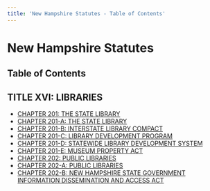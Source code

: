 ```yaml
---
title: 'New Hampshire Statutes - Table of Contents'
---
```


New Hampshire Statutes
======================

Table of Contents
-----------------

TITLE XVI: LIBRARIES
--------------------

-   [CHAPTER 201: THE STATE LIBRARY](201.html)
-   [CHAPTER 201-A: THE STATE LIBRARY](201-A.html)
-   [CHAPTER 201-B: INTERSTATE LIBRARY COMPACT](201-B.html)
-   [CHAPTER 201-C: LIBRARY DEVELOPMENT PROGRAM](201-C.html)
-   [CHAPTER 201-D: STATEWIDE LIBRARY DEVELOPMENT SYSTEM](201-D.html)
-   [CHAPTER 201-E: MUSEUM PROPERTY ACT](201-E.html)
-   [CHAPTER 202: PUBLIC LIBRARIES](202.html)
-   [CHAPTER 202-A: PUBLIC LIBRARIES](202-A.html)
-   [CHAPTER 202-B: NEW HAMPSHIRE STATE GOVERNMENT INFORMATION
    DISSEMINATION AND ACCESS ACT](202-B.html)
